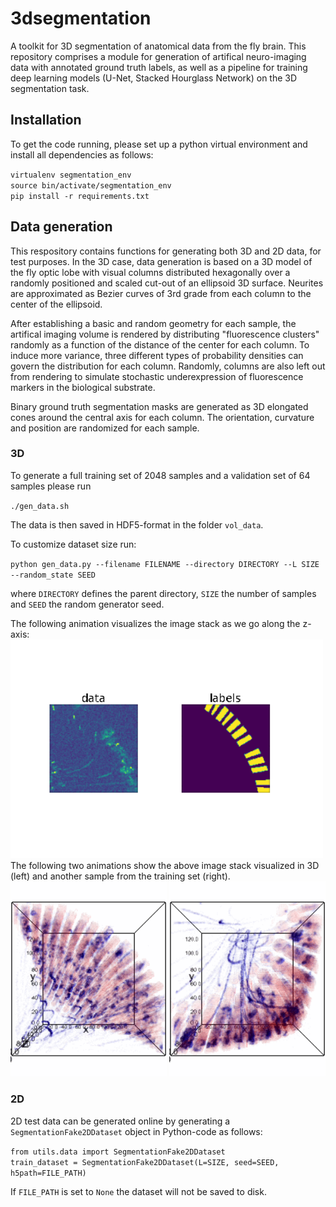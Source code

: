 # 3dsegmentation

A toolkit for 3D segmentation of anatomical data from the fly brain. This repository comprises a module for generation of artifical neuro-imaging data with  annotated ground truth labels, as well as a pipeline for training deep learning models (U-Net, Stacked Hourglass Network) on the 3D segmentation task. 

## Installation

To get the code running, please set up a python virtual environment and install all dependencies as follows:

`virtualenv segmentation_env` \
`source bin/activate/segmentation_env` \
`pip install -r requirements.txt`

## Data generation

This respository contains functions for generating both 3D and 2D data, for test purposes.
In the 3D case, data generation is based on a 3D model of the fly optic lobe with visual columns distributed hexagonally over a randomly positioned and scaled cut-out of an ellipsoid 3D surface. Neurites are approximated as Bezier curves of 3rd grade from each column to the center of the ellipsoid. 

After establishing a basic and random geometry for each sample, the artifical imaging volume is rendered by distributing "fluorescence clusters" randomly as a function of the distance of the center for each column. To induce more variance, three different types of probability densities can govern the distribution for each column. Randomly, columns are also left out from rendering to simulate stochastic underexpression of fluorescence markers in the biological substrate.

Binary ground truth segmentation masks are generated as 3D elongated cones around the central axis for each column. The orientation, curvature and position are randomized for each sample.

### 3D 

To generate a full training set of 2048 samples and a validation set of 64 samples please run 

`./gen_data.sh`

The data is then saved in HDF5-format in the folder `vol_data`.

To customize dataset size run:

`python gen_data.py --filename FILENAME --directory DIRECTORY --L SIZE --random_state SEED`

where `DIRECTORY` defines the parent directory, `SIZE` the number of samples and `SEED` the random generator seed.

The following animation visualizes the image stack as we go along the z-axis:
<img src="https://github.com/michi-d/3dsegmentation/blob/main/assets/slice_demo_3.gif" alt="drawing" width="500"/>
The following two animations show the above image stack visualized in 3D (left) and another sample from the training set (right).
<img src="https://github.com/michi-d/3dsegmentation/blob/main/assets/3d_demo_3.gif" alt="drawing" width="250"/>
<img src="https://github.com/michi-d/3dsegmentation/blob/main/assets/3d_demo_20.gif" alt="drawing" width="250"/>

### 2D

2D test data can be generated online by generating a `SegmentationFake2DDataset` object in Python-code as follows:

`from utils.data import SegmentationFake2DDataset` \
`train_dataset = SegmentationFake2DDataset(L=SIZE, seed=SEED, h5path=FILE_PATH)`

If `FILE_PATH` is set to `None` the dataset will not be saved to disk.



